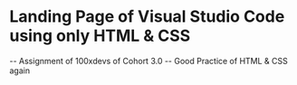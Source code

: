 # Landing Page of Visual Studio Code using only HTML & CSS

-- Assignment of 100xdevs of Cohort 3.0
-- Good Practice of HTML & CSS again 